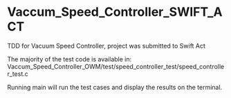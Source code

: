 # Vaccum_Speed_Controller_SWIFT_ACT
 TDD for Vacuum Speed Controller, project was submitted to Swift Act
 
 The majority of the test code is available in: Vaccum_Speed_Controller_OWM/test/speed_controller_test/speed_controller_test.c
 
 Running main will run the test cases and display the results on the terminal.
